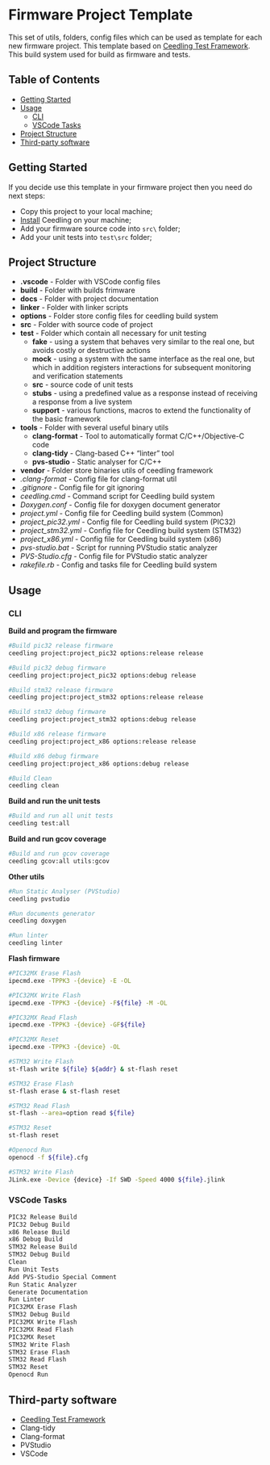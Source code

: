 # Firmware Project Template

This set of utils, folders, config files which can be used as template for each new firmware project.
This template based on [Ceedling Test Framework](https://github.com/ThrowTheSwitch/Ceedling). This build system used for build as firmware and tests.

## Table of Contents

* [Getting Started](#getting-started)
* [Usage](#usage)
  * [CLI](#cli)
  * [VSCode Tasks](#vscode-tasks)
* [Project Structure](#project-structure)
* [Third-party software](#third-party-software)

## Getting Started

If you decide use this template in your firmware project then you need do next steps:

- Copy this project to your local machine;
- [Install](https://github.com/ThrowTheSwitch/Ceedling) Ceedling on your machine;
- Add your firmware source code into `src\` folder;
- Add your unit tests into `test\src` folder;

## Project Structure

* __.vscode__ - Folder with VSCode config files
* __build__ - Folder with builds frimware
* __docs__ - Folder with project documentation
* __linker__ - Folder with linker scripts
* __options__ - Folder store config files for ceedling build system
* __src__ - Folder with source code of project
* __test__ - Folder which contain all necessary for unit testing
    * __fake__ - using a system that behaves very similar to the real one, but avoids costly or destructive actions
    * __mock__ - using a system with the same interface as the real one, but which in addition registers interactions for subsequent monitoring and verification statements
    * __src__ - source code of unit tests
    * __stubs__ - using a predefined value as a response instead of receiving a response from a live system
    * __support__ - various functions, macros to extend the functionality of the basic framework
* __tools__ - Folder with several useful binary utils
    * __clang-format__ - Tool to automatically format C/C++/Objective-C code
    * __clang-tidy__ - Clang-based C++ “linter” tool
    * __pvs-studio__ - Static analyser for C/C++
* __vendor__ - Folder store binaries utils of ceedling framework
* _.clang-format_ - Config file for clang-format util
* _.gitignore_ - Config file for git ignoring
* _ceedling.cmd_ - Command script for Ceedling build system
* _Doxygen.conf_ - Config file for doxygen document generator
* _project.yml_ - Config file for Ceedling build system (Common)
* _project_pic32.yml_ - Config file for Ceedling build system (PIC32)
* _project_stm32.yml_ - Config file for Ceedling build system (STM32)
* _project_x86.yml_ - Config file for Ceedling build system (x86)
* _pvs-studio.bat_ - Script for running PVStudio static analyzer
* _PVS-Studio.cfg_ - Config file for PVStudio static analyzer
* _rakefile.rb_ - Config and tasks file for Ceedling build system

## Usage

### CLI

**Build and program the firmware**

```bash
#Build pic32 release firmware
ceedling project:project_pic32 options:release release

#Build pic32 debug firmware
ceedling project:project_pic32 options:debug release

#Build stm32 release firmware
ceedling project:project_stm32 options:release release

#Build stm32 debug firmware
ceedling project:project_stm32 options:debug release

#Build x86 release firmware
ceedling project:project_x86 options:release release

#Build x86 debug firmware
ceedling project:project_x86 options:debug release

#Build Clean
ceedling clean
```

**Build and run the unit tests**

```bash
#Build and run all unit tests
ceedling test:all
```

**Build and run gcov coverage**

```bash
#Build and run gcov coverage
ceedling gcov:all utils:gcov
```

**Other utils**

```bash
#Run Static Analyser (PVStudio)
ceedling pvstudio

#Run documents generator
ceedling doxygen

#Run linter
ceedling linter
```

**Flash firmware**

```bash
#PIC32MX Erase Flash
ipecmd.exe -TPPK3 -{device} -E -OL

#PIC32MX Write Flash
ipecmd.exe -TPPK3 -{device} -F${file} -M -OL

#PIC32MX Read Flash
ipecmd.exe -TPPK3 -{device} -GF${file}

#PIC32MX Reset
ipecmd.exe -TPPK3 -{device} -OL

#STM32 Write Flash
st-flash write ${file} ${addr} & st-flash reset

#STM32 Erase Flash
st-flash erase & st-flash reset

#STM32 Read Flash
st-flash --area=option read ${file}

#STM32 Reset
st-flash reset

#Openocd Run
openocd -f ${file}.cfg

#STM32 Write Flash
JLink.exe -Device {device} -If SWD -Speed 4000 ${file}.jlink
```
### VSCode Tasks

```bash
PIC32 Release Build
PIC32 Debug Build
x86 Release Build
x86 Debug Build
STM32 Release Build
STM32 Debug Build
Clean
Run Unit Tests
Add PVS-Studio Special Comment
Run Static Analyzer
Generate Documentation
Run Linter
PIC32MX Erase Flash
STM32 Debug Build
PIC32MX Write Flash
PIC32MX Read Flash
PIC32MX Reset
STM32 Write Flash
STM32 Erase Flash
STM32 Read Flash
STM32 Reset
Openocd Run
```
## Third-party software

  - [Ceedling Test Framework](https://github.com/ThrowTheSwitch/Ceedling)
  - Clang-tidy
  - Clang-format
  - PVStudio
  - VSCode
